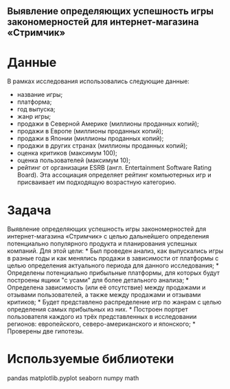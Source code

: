 ## Выявление определяющих успешность игры закономерностей для интернет-магазина «Стримчик»

# Данные

В рамках исследования использовались следующие данные:

* название игры;
* платформа;
* год выпуска;
* жанр игры;
* продажи в Северной Америке (миллионы проданных копий);
* продажи в Европе (миллионы проданных копий);
* продажи в Японии (миллионы проданных копий);
* продажи в других странах (миллионы проданных копий);
* оценка критиков (максимум 100);
* оценка пользователей (максимум 10);
* рейтинг от организации ESRB (англ. Entertainment Software Rating Board). Эта ассоциация определяет рейтинг компьютерных игр и присваивает им подходящую возрастную категорию.



# Задача

Выявление определяющих успешность игры закономерностей для интернет-магазина «Стримчик» с целью дальнейшего определения потенциально популярного продукта и планирования успешных компаний. 
Для этой цели:
    * Был проведен анализ, как выпускались игры в разные годы и как менялись продажи в зависимости от платформы с целью определения актуального периода для данного исследования;
    * Определены потенциально прибыльные платформы, для которых будут построены ящики "с усами" для более детального анализа;
    * Определена зависимость (или её отсутствие) между продажами и отзывами пользователей, а также между продажами и отзывами критиков;
    * Будет представлено распределение игр по жанрам с целью определения самых прибыльных из них.
    * Построен портрет пользователя каждого из трёх представленных в исследовании регионов: европейского, северо-американского и японского;
    * Проверены две гипотезы.


# Используемые библиотеки

pandas
matplotlib.pyplot 
seaborn 
numpy 
math 
